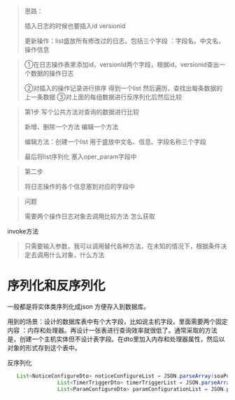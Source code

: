 > 思路：
>
> 
>
> 插入日志的时候也要插入id versionid
>
> 更新操作：list盛放所有修改过的日志。包括三个字段 ：字段名。中文名，操作信息
>
> 







> ①在日志操作表里添加id，versionId两个字段，根据id，versionid查出一个数据的操作日志
>
> ②对插入的操作记录进行排序  得到一个list  然后遍历，查找出每条数据的上一条数据
>③对上面的每组数据进行反序列化后然后比较



> 第1步  写个公共方法对查询的数据进行比较
>
> 新增、删除一个方法    编辑一个方法
>
> 编辑方法：创建一个list 用于盛放中文名、信息、字段名称三个字段  
>
> 最后将list序列化 塞入oper_param字段中







>  第二步
>
> 将日志操作的各个信息塞到对应的字段中
>
> 







> 问题
>
> 需要两个操作日志对象去调用比较方法  怎么获取





invoke方法

> 只需要输入参数，我可以调用替代各种方法，在未知的情况下，根据条件决定去调用什么对象，什么方法



# 序列化和反序列化

 一般都是将实体类序列化成json  方便存入到数据库。

用到的场景：设计的数据库表中有个大字段，比如说主机字段，里面需要两个固定内容 ：内存和处理器。再设计一张表进行查询效率就很低了。通常采取的方法是，创建一个主机实体但不设计表字段。在dto里加入内存和处理器属性，然后以对象的形式存到这个表中。





反序列化

```java
   List<NoticeConfigureDto> noticeConfigureList = JSON.parseArray(soaPublishExtendfiled.getNoticeConfigure(), NoticeConfigureDto.class);
                List<TimerTriggerDto> timerTriggerList = JSON.parseArray(soaPublishExtendfiled.getTimerTrigger(), TimerTriggerDto.class);
                List<ParamConfigureDto> paramConfigurationList = JSON.parseArray(soaPublishExtendfiled.getParamConfigure(), ParamConfigureDto.class);
```









# 
